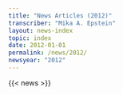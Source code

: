 ```yaml
---
title: "News Articles (2012)"
transcriber: "Mika A. Epstein"
layout: news-index
topic: index
date: 2012-01-01
permalink: /news/2012/
newsyear: "2012"
---
```


{{< news >}}
